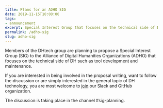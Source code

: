 ```yaml
---
title: Plans for an ADHO SIG
date: 2019-11-15T10:00:00
tags:
- announcement
excerpt: Special Interest Group that focuses on the technical side of DH such as tool development and maintenance.
permalink: /adho-sig
slug: adho-sig
---
```


<p>
Members of the DHtech group are planning to propose a Special Interest Group (SIG) to the Alliance of Digital Humanities Organizations (ADHO) that focuses on the technical side of DH such as tool development and maintenance.
</p>

<p>

If you are interested in being involved in the proposal writing, want to follow the discussion or are simply interested in the general topic of DH technology,
you are most welcome to <a href="https://dh-tech.github.io/join/">join</a> our Slack and GitHub organization.
<p>

<p>
The discussion is taking place in the channel #sig-planning.
<p>
